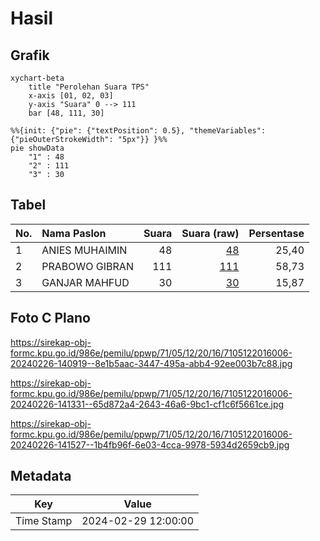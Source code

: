 # Hasil

## Grafik

```mermaid
xychart-beta
    title "Perolehan Suara TPS"
    x-axis [01, 02, 03]
    y-axis "Suara" 0 --> 111
    bar [48, 111, 30]
```

```mermaid
%%{init: {"pie": {"textPosition": 0.5}, "themeVariables": {"pieOuterStrokeWidth": "5px"}} }%%
pie showData
    "1" : 48
    "2" : 111
    "3" : 30
```

## Tabel

| No. | Nama Paslon    | Suara | Suara (raw) | Persentase |
|:--- |:-------------- | -----:| -----------:| ----------:|
| 1   | ANIES MUHAIMIN | 48    | [48][p-1]   | 25,40      |
| 2   | PRABOWO GIBRAN | 111   | [111][p-2]  | 58,73      |
| 3   | GANJAR MAHFUD  | 30    | [30][p-3]   | 15,87      |


[p-1]: https://github.com/gigit-pemilu/pemilu-2024-71-sulawesi-utara/blob/main/pilpres/hitung-suara/sub/71-sulawesi-utara/sub/05-minahasa-selatan/sub/12-tumpaan/sub/2016-tumpaan-baru/sub/006-tps/sub/paslon-1.txt
[p-2]: https://github.com/gigit-pemilu/pemilu-2024-71-sulawesi-utara/blob/main/pilpres/hitung-suara/sub/71-sulawesi-utara/sub/05-minahasa-selatan/sub/12-tumpaan/sub/2016-tumpaan-baru/sub/006-tps/sub/paslon-2.txt
[p-3]: https://github.com/gigit-pemilu/pemilu-2024-71-sulawesi-utara/blob/main/pilpres/hitung-suara/sub/71-sulawesi-utara/sub/05-minahasa-selatan/sub/12-tumpaan/sub/2016-tumpaan-baru/sub/006-tps/sub/paslon-3.txt

## Foto C Plano

https://sirekap-obj-formc.kpu.go.id/986e/pemilu/ppwp/71/05/12/20/16/7105122016006-20240226-140919--8e1b5aac-3447-495a-abb4-92ee003b7c88.jpg

https://sirekap-obj-formc.kpu.go.id/986e/pemilu/ppwp/71/05/12/20/16/7105122016006-20240226-141331--65d872a4-2643-46a6-9bc1-cf1c6f5661ce.jpg

https://sirekap-obj-formc.kpu.go.id/986e/pemilu/ppwp/71/05/12/20/16/7105122016006-20240226-141527--1b4fb96f-6e03-4cca-9978-5934d2659cb9.jpg


## Metadata

| Key        | Value               |
| ---------- | ------------------- |
| Time Stamp | 2024-02-29 12:00:00 |



